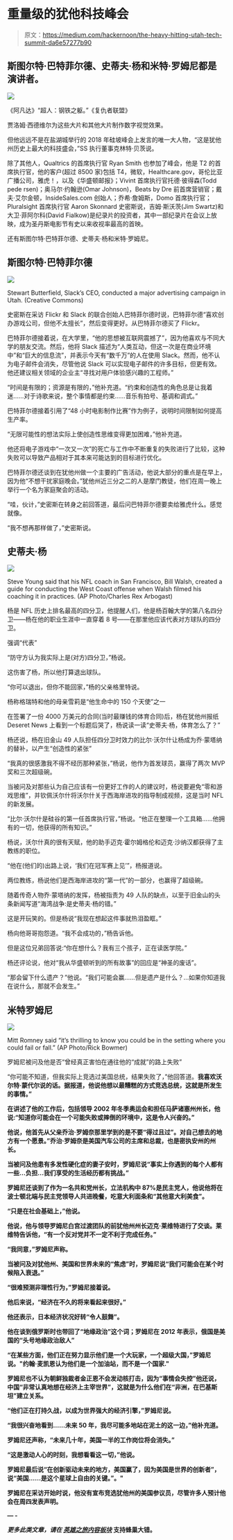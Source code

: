 # 重量级的犹他科技峰会

> 原文：<https://medium.com/hackernoon/the-heavy-hitting-utah-tech-summit-da6e57277b90>

## 斯图尔特·巴特菲尔德、史蒂夫·杨和米特·罗姆尼都是演讲者。

![](img/e2fffb3d1ac31ccd701ff3f7ee0f9b4f.png)

《阿凡达》“超人：钢铁之躯。”《复仇者联盟》

贾洛姆·西德维尔为这些大片和其他大片制作数字视觉效果。

但他远远不是在盐湖城举行的 2018 年硅坡峰会上发言的唯一大人物，“这是犹他州历史上最大的科技盛会，”SS 执行董事克林特·贝茨说。

除了其他人，Qualtrics 的首席执行官 Ryan Smith 也参加了峰会，他是 T2 的首席执行官，他的客户(超过 8500 家)包括 T4，微软，Healthcare.gov，哥伦比亚广播公司，雅虎！，以及《华盛顿邮报》；Vivint 首席执行官托德·彼得森(Todd pede rsen)；奥马尔·约翰逊(Omar Johnson)，Beats by Dre 前首席营销官；戴夫·艾尔金顿，InsideSales.com 创始人；乔希·詹姆斯，Domo 首席执行官；Pluralsight 首席执行官 Aaron Skonnard 史密斯说，吉姆·斯沃茨(Jim Swartz)和大卫·菲阿尔科(David Fialkow)是纪录片的投资者，其中一部纪录片在会议上放映，成为圣丹斯电影节有史以来收视率最高的首映。

还有斯图尔特·巴特菲尔德、史蒂夫·杨和米特·罗姆尼。

## **斯图尔特·巴特菲尔德**

![](img/4b6b1fbb016392a20ff8a5a38002d36e.png)

Stewart Butterfield, Slack’s CEO, conducted a major advertising campaign in Utah. (Creative Commons)

史密斯在采访 Flickr 和 Slack 的联合创始人巴特菲尔德时说，巴特菲尔德“喜欢创办游戏公司，但他不太擅长”，然后变得更好。从巴特菲尔德买了 Flickr。

巴特菲尔德接着说，在大学里，“他的思想被互联网震撼了”，因为他喜欢与不同大学的朋友交流。然后，他将 Slack 描述为“人类互动，但这一次是在商业环境中”和“巨大的信息流”，并表示今天有“数千万”的人在使用 Slack。然而，他不认为电子邮件会消失，尽管他说 Slack 可以实现电子邮件的许多目标，但更有效。他还建议相关领域的企业主“寻找对用户体验感兴趣的工程师。”

“时间是有限的；资源是有限的，”他补充道。“约束和创造性的角色总是让我着迷……对于诗歌来说，整个事情都是约束……音乐有拍号、基调和调式。”

巴特菲尔德接着引用了“48 小时电影制作比赛”作为例子，说明时间限制如何提高生产率。

“无限可能性的想法实际上使创造性思维变得更加困难，”他补充道。

他还将电子游戏中“一次又一次”的死亡与工作中不断重复的失败进行了比较，这种失败可以导致产品相对于其本来可能达到的目标进行优化。

巴特菲尔德还谈到在犹他州做一个主要的广告活动，他说大部分的重点是在早上，因为他“不想干扰家庭晚会。”犹他州近三分之二的人是摩门教徒，他们在周一晚上举行一个名为家庭聚会的活动。

“哇，伙计，”史密斯在转身之前回答道，最后问巴特菲尔德要卖给雅虎什么。感觉就像。

“我不想再那样做了，”史密斯说。

## 史蒂夫·杨

![](img/3f41299d371e579c61bcee83698ceed2.png)

Steve Young said that his NFL coach in San Francisco, Bill Walsh, created a guide for conducting the West Coast offense when Walsh filmed his coaching it in practices. (AP Photo/Charles Rex Arbogast)

杨是 NFL 历史上排名最高的四分卫，他提醒人们，他是杨百翰大学的第八名四分卫——杨在他的职业生涯中一直穿着 8 号——在那里他应该代表对方球队的四分卫。

强调“代表”

“防守方认为我实际上是(对方)四分卫，”杨说。

这伤害了杨，所以他打算退出球队。

“你可以退出，但你不能回家，”杨的父亲格里特说。

杨称格瑞特和他的母亲雪莉是“他生命中的 150 个天使”之一

在签署了一份 4000 万美元的合同(当时最赚钱的体育合同)后，杨在犹他州报纸 Deseret News 上看到一个标题后哭了，杨说读一读“史蒂夫·杨，体育怎么了？”

杨还说，杨在旧金山 49 人队担任四分卫时效力的比尔·沃尔什让杨成为乔·蒙塔纳的替补，以产生“创造性的紧张”

“我真的很感激我不得不经历那种紧张，”杨说，他作为首发球员，赢得了两次 MVP 奖和三次超级碗。

当被问及对那些认为自己应该有一份更好工作的人的建议时，杨说要避免“零和游戏思维”，并钦佩沃尔什将沃尔什关于西海岸进攻的指导制成视频，这是当时 NFL 的新发展。

“比尔·沃尔什是硅谷的第一任首席执行官，”杨说。“他正在整理一个工具箱……他拥有的一切，他获得的所有知识。”

杨说，沃尔什真的很有天赋，他的助手迈克·霍尔姆格伦和迈克·沙纳汉都获得了主教练的职位。

“他在(他们的)出路上说，‘我们在冠军赛上见’”，杨报道说。

两位教练，杨说他们是西海岸进攻的“第一代”的一部分，也赢得了超级碗。

随着传奇人物乔·蒙塔纳的发挥，杨被指责为 49 人队的缺点，以至于旧金山的头条新闻写道“海湾战争:是史蒂夫·杨的错。”

这是开玩笑的。但是杨说“我现在想起这件事就热泪盈眶。”

杨向他哥哥抱怨道。“我不会成功的，”杨告诉他。

但是这位兄弟回答说:“你在想什么？我有三个孩子，正在读医学院。”

杨还评论说，他对“我从华盛顿听到的所有故事”的回应是“神圣的废话”。

“那会留下什么遗产？”他说。“我们可能会赢……但是遗产是什么？…如果你知道我在说什么，那就不会发生。”

## 米特罗姆尼

![](img/d7ba6a46575444b08fa137e80a9cd3ce.png)

Mitt Romney said “it’s thrilling to know you could be in the setting where you could fail or fall.” (AP Photo/Rick Bowmer)

罗姆尼被问及他是否“曾经真正害怕在通往他的“成就”的路上失败”

“你可能不知道，但我实际上竞选过美国总统，结果失败了，”他回答道。**我喜欢沃尔特·蒙代尔说的话。据报道，他说他想以最糟糕的方式竞选总统，这就是所发生的事情。”**

**在讲述了他的工作后，包括领导 2002 年冬季奥运会和担任马萨诸塞州州长，他说:“知道你可能会在一个可能失败或摔倒的环境中，这是令人兴奋的。”**

**他说，他首先从父亲乔治·罗姆奈那里学到的是不要“得过且过”。对自己想去的地方有一个愿景。”乔治·罗姆奈是美国汽车公司的主席和总裁，也是密执安州的州长。**

**当被问及他患有多发性硬化症的妻子安时，罗姆尼说“事实上你遇到的每个人都有一些…负担…我们享受的生活经历都有挑战。”**

**罗姆尼还谈到了作为一名共和党州长，立法机构中 87%是民主党人，他说他将在波士顿北端与民主党领导人共进晚餐，吃意大利面条和“其他意大利美食”。**

**“只是在社会基础上，”他说。**

**他说，他与领导罗姆尼白宫过渡团队的前犹他州州长迈克·莱维特进行了交谈。莱维特告诉他，“有一个反对党并不一定不利于完成任务。”**

**“我同意，”罗姆尼声称。**

**当被问及对犹他州、美国和世界未来的“焦虑”时，罗姆尼说“我们可能会在某个时候陷入衰退。”**

**“很难预测非理性行为，”罗姆尼接着说。**

**他后来说，“经济在不久的将来看起来很好。”**

**他还表示，日本经济状况好转“令人鼓舞”。**

**他在谈到俄罗斯时也带回了“地缘政治”这个词；罗姆尼在 2012 年表示，俄国是美国的“头号地缘政治敌人”**

**“在某些方面，他们正在努力显示他们是一个大玩家，一个超级大国，”罗姆尼说。"约翰·麦凯恩认为他们是一个加油站，而不是一个国家."**

**罗姆尼也不认为朝鲜独裁者金正恩不会发动核打击，因为“事情会失控”他还说，中国“非常认真地想在经济上主宰世界”，这就是为什么他们在“非洲，在巴基斯坦”建立关系。**

**“他们正在打持久战，以成为世界强大的经济引擎，”罗姆尼说。**

**“我很兴奋地看到……未来 50 年，我尽可能多地站在泥土的这一边，”他补充道。**

**罗姆尼还声称，“未来几十年，美国一半的工作岗位将会消失。”**

**“这是激动人心的时刻，我想看看这一切，”他说。**

**罗姆尼最后说“在创新驱动未来的地方，美国赢了，因为美国是世界的创新者”，说“美国……是这个星球上自由的关键。”。"**

**罗姆尼在采访开始时说，他没有宣布竞选犹他州的美国参议员，尽管许多人预计他会在周四发表声明。**

**— -**

***更多此类文章，请在* [*英雄之旅内容板块*](https://www.patreon.com/user?u=15252858) 支持蜂巢大错。**